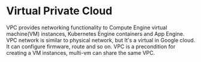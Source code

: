 # Virtual Private Cloud
VPC provides networking functionality to Compute Engine virtual machine(VM) instances, Kubernetes Engine containers and App Engine.
VPC network is similar to physical network, but It's a virtual in Google cloud.
It can configure firmware, route and so on.
VPC is a precondition for creating a VM instances, multi-vm can share the same VPC.
